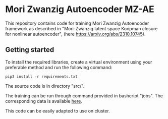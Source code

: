 # Mori Zwanzig Autoencoder MZ-AE

This repository contains code for training Mori Zwanzig Autoencoder framework as described in "Mori-Zwanzig latent space Koopman closure for nonlinear autoencoder", (here https://arxiv.org/abs/2310.10745).

## Getting started

To install the required libraries, create a virtual environment using your preferable method and run the following command:

```
pip3 install -r requirements.txt
```

The source code is in directory "src/".

The training can be run through command provided in bashcript "jobs". The corresponding data is available [here](https://imperiallondon-my.sharepoint.com/:f:/r/personal/pg221_ic_ac_uk/Documents/PhD/MZ-AE_Data/2DCylinder?csf=1&web=1&e=dZF1YU).

This code can be easily adapted to use on cluster.





